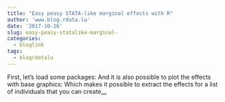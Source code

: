 ```yaml
---
title: "Easy peasy STATA-like marginal effects with R"
author: 'www.blog.rdata.lu'
date: '2017-10-26'
slug: easy-peasy-statalike-marginal-
categories:
  - bloglink
tags:
  - blogrdatalu
---
```


First, let’s load some packages: And it is also possible to plot the effects with base graphics: Which makes it possible to extract the effects for a list of individuals that you can create[... <i class="fas fa-external-link-alt"></i>](http://www.blog.rdata.lu/post/2017-10-26-easy-peasy-stata-like-marginal-effect-with-r/)

